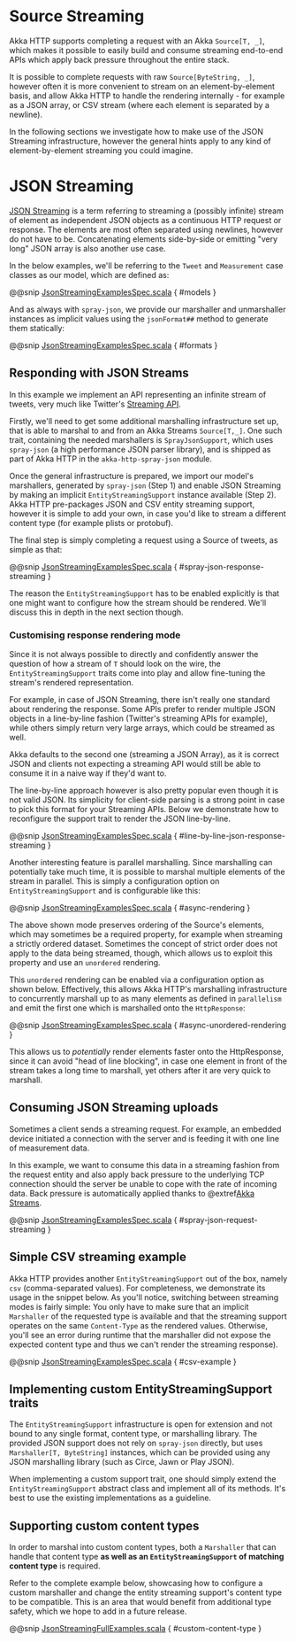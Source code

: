 # Source Streaming

Akka HTTP supports completing a request with an Akka `Source[T, _]`, which makes it possible to easily build
and consume streaming end-to-end APIs which apply back pressure throughout the entire stack. 

It is possible to complete requests with raw `Source[ByteString, _]`, however often it is more convenient to 
stream on an element-by-element basis, and allow Akka HTTP to handle the rendering internally - for example as a JSON array,
or CSV stream (where each element is separated by a newline).

In the following sections we investigate how to make use of the JSON Streaming infrastructure,
however the general hints apply to any kind of element-by-element streaming you could imagine.

# JSON Streaming

[JSON Streaming](https://en.wikipedia.org/wiki/JSON_Streaming) is a term referring to streaming a (possibly infinite) stream of element as independent JSON
objects as a continuous HTTP request or response. The elements are most often separated using newlines,
however do not have to be. Concatenating elements side-by-side or emitting "very long" JSON array is also another
use case.

In the below examples, we'll be referring to the `Tweet` and `Measurement` case classes as our model, which are defined as:

@@snip [JsonStreamingExamplesSpec.scala](../../../../../test/scala/docs/http/scaladsl/server/directives/JsonStreamingExamplesSpec.scala) { #models }

And as always with `spray-json`, we provide our marshaller and unmarshaller instances as implicit values using the `jsonFormat##`
method to generate them statically:

@@snip [JsonStreamingExamplesSpec.scala](../../../../../test/scala/docs/http/scaladsl/server/directives/JsonStreamingExamplesSpec.scala) { #formats }

## Responding with JSON Streams

In this example we implement an API representing an infinite stream of tweets, very much like Twitter's [Streaming API](https://dev.twitter.com/streaming/overview).

Firstly, we'll need to get some additional marshalling infrastructure set up, that is able to marshal to and from an
Akka Streams `Source[T,_]`. One such trait, containing the needed marshallers is `SprayJsonSupport`, which uses
`spray-json` (a high performance JSON parser library), and is shipped as part of Akka HTTP in the
`akka-http-spray-json` module.

Once the general infrastructure is prepared, we import our model's marshallers, generated by `spray-json` (Step 1)
and enable JSON Streaming by making an implicit `EntityStreamingSupport` instance available (Step 2). 
Akka HTTP pre-packages JSON and CSV entity streaming support, however it is simple to add your own, in case you'd
like to stream a different content type (for example plists or protobuf).

The final step is simply completing a request using a Source of tweets, as simple as that:

@@snip [JsonStreamingExamplesSpec.scala](../../../../../test/scala/docs/http/scaladsl/server/directives/JsonStreamingExamplesSpec.scala) { #spray-json-response-streaming }

The reason the `EntityStreamingSupport` has to be enabled explicitly is that one might want to configure how the 
stream should be rendered. We'll discuss this in depth in the next section though.

### Customising response rendering mode

Since it is not always possible to directly and confidently answer the question of how a stream of `T` should look on 
the wire, the `EntityStreamingSupport` traits come into play and allow fine-tuning the stream's rendered representation.

For example, in case of JSON Streaming, there isn't really one standard about rendering the response. Some APIs prefer
to render multiple JSON objects in a line-by-line fashion (Twitter's streaming APIs for example), while others simply return
very large arrays, which could be streamed as well. 

Akka defaults to the second one (streaming a JSON Array), as it is correct JSON and clients not expecting
a streaming API would still be able to consume it in a naive way if they'd want to. 

The line-by-line approach however is also pretty popular even though it is not valid JSON. Its simplicity for 
client-side parsing is a strong point in case to pick this format for your Streaming APIs.
Below we demonstrate how to reconfigure the support trait to render the JSON line-by-line.

@@snip [JsonStreamingExamplesSpec.scala](../../../../../test/scala/docs/http/scaladsl/server/directives/JsonStreamingExamplesSpec.scala) { #line-by-line-json-response-streaming }

Another interesting feature is parallel marshalling. Since marshalling can potentially take much time,
it is possible to marshal multiple elements of the stream in parallel. This is simply a configuration 
option on `EntityStreamingSupport` and is configurable like this:

@@snip [JsonStreamingExamplesSpec.scala](../../../../../test/scala/docs/http/scaladsl/server/directives/JsonStreamingExamplesSpec.scala) { #async-rendering }

The above shown mode preserves ordering of the Source's elements, which may sometimes be a required property,
for example when streaming a strictly ordered dataset. Sometimes the concept of strict order does not apply to the
data being streamed, though, which allows us to exploit this property and use an `unordered` rendering.

This `unordered` rendering can be enabled via a configuration option as shown below. Effectively, this allows Akka HTTP's marshalling infrastructure to concurrently marshall up to as many elements as defined in `parallelism` and emit the first one which is marshalled onto the `HttpResponse`:

@@snip [JsonStreamingExamplesSpec.scala](../../../../../test/scala/docs/http/scaladsl/server/directives/JsonStreamingExamplesSpec.scala) { #async-unordered-rendering }

This allows us to _potentially_ render elements faster onto the HttpResponse, since it can avoid "head of line blocking",
in case one element in front of the stream takes a long time to marshall, yet others after it are very quick to marshall.

## Consuming JSON Streaming uploads

Sometimes a client sends a streaming request. For example, an embedded device initiated a connection with
the server and is feeding it with one line of measurement data.

In this example, we want to consume this data in a streaming fashion from the request entity and also apply
back pressure to the underlying TCP connection should the server be unable to cope with the rate of incoming data. Back pressure
is automatically applied thanks to @extref[Akka Streams](akka-docs:scala/stream/index.html).

@@snip [JsonStreamingExamplesSpec.scala](../../../../../test/scala/docs/http/scaladsl/server/directives/JsonStreamingExamplesSpec.scala) { #spray-json-request-streaming }

## Simple CSV streaming example

Akka HTTP provides another `EntityStreamingSupport` out of the box, namely `csv` (comma-separated values).
For completeness, we demonstrate its usage in the snippet below. As you'll notice, switching between streaming
modes is fairly simple: You only have to make sure that an implicit `Marshaller` of the requested type is available
and that the streaming support operates on the same `Content-Type` as the rendered values. Otherwise, you'll see
an error during runtime that the marshaller did not expose the expected content type and thus we can't render
the streaming response).

@@snip [JsonStreamingExamplesSpec.scala](../../../../../test/scala/docs/http/scaladsl/server/directives/JsonStreamingExamplesSpec.scala) { #csv-example }

## Implementing custom EntityStreamingSupport traits

The `EntityStreamingSupport` infrastructure is open for extension and not bound to any single format, content type,
or marshalling library. The provided JSON support does not rely on `spray-json` directly, but uses `Marshaller[T, ByteString]`
instances, which can be provided using any JSON marshalling library (such as Circe, Jawn or Play JSON).

When implementing a custom support trait, one should simply extend the `EntityStreamingSupport` abstract class
and implement all of its methods. It's best to use the existing implementations as a guideline.

## Supporting custom content types

In order to marshal into custom content types, both a `Marshaller` that can handle that content type 
**as well as an `EntityStreamingSupport` of matching content type** is required.

Refer to the complete example below, showcasing how to configure a custom marshaller and change 
the entity streaming support's content type to be compatible. This is an area that would benefit from additional type safety,
which we hope to add in a future release.

@@snip [JsonStreamingFullExamples.scala](../../../../../test/scala/docs/http/scaladsl/server/directives/JsonStreamingFullExamples.scala) { #custom-content-type }
